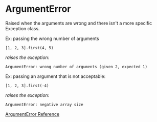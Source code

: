# ArgumentError

Raised when the arguments are wrong and there isn't a more specific Exception
class.

Ex: passing the wrong number of arguments

    [1, 2, 3].first(4, 5)

*raises the exception:*

    ArgumentError: wrong number of arguments (given 2, expected 1)

Ex: passing an argument that is not acceptable:

    [1, 2, 3].first(-4)

*raises the exception:*

    ArgumentError: negative array size

[ArgumentError Reference](https://ruby-doc.org/core-2.7.0/ArgumentError.html)